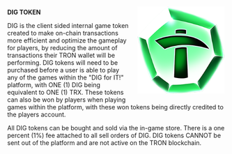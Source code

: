 ﻿<img align="right" style="padding:10px 5px 15px 20px;" height="200" width="200" src="../_media/dig.png">

**DIG TOKEN**


DIG is the client sided internal game token created to make on-chain transactions more efficient  and optimize the gameplay for players, by reducing the amount of transactions their TRON wallet will be performing. DIG tokens will need to be purchased before a user is able to play any of the games within the "DIG for IT!" platform, with ONE (1) DIG being equivalent to ONE (1) TRX. These tokens can also be won by players when playing games within the platform, with these won tokens being directly credited to the players account. 

All DIG tokens can be bought and sold via the in-game store. There is a one percent (1%) fee attached to all sell orders of DIG. DIG tokens CANNOT be sent out of the platform and are not active on the TRON blockchain. 
